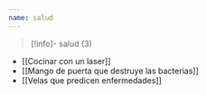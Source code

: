 ```yaml
---
name: salud
---
```

> [!info]- salud (3)

- [[Cocinar con un laser]]
- [[Mango de puerta que destruye las bacterias]]
- [[Velas que predicen enfermedades]]